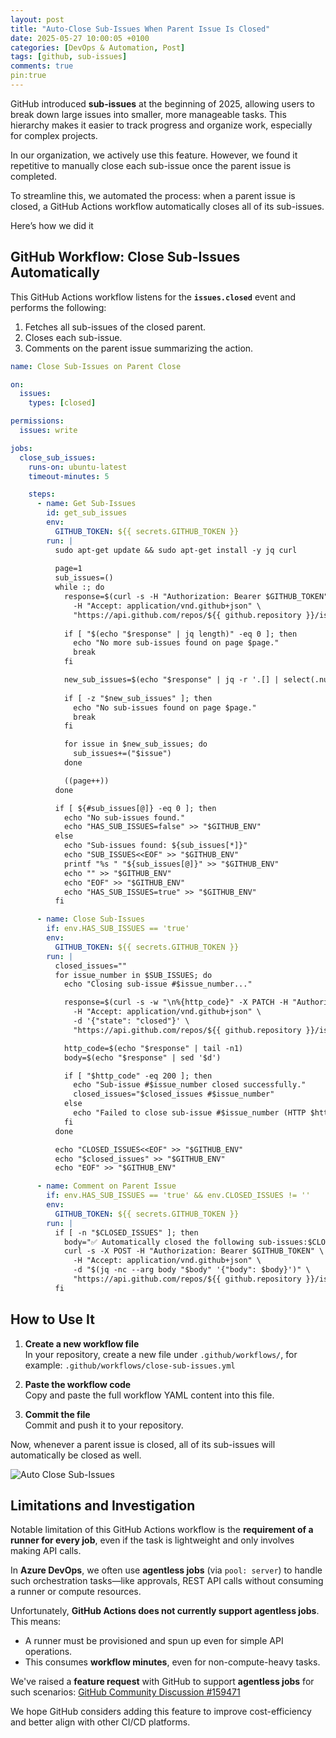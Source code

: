 ```yaml
---
layout: post
title: "Auto-Close Sub-Issues When Parent Issue Is Closed"
date: 2025-05-27 10:00:05 +0100
categories: [DevOps & Automation, Post]
tags: [github, sub-issues]
comments: true
pin:true
---
```


GitHub introduced **sub-issues** at the beginning of 2025, allowing users to break down large issues into smaller, more manageable tasks. This hierarchy makes it easier to track progress and organize work, especially for complex projects.

In our organization, we actively use this feature. However, we found it repetitive to manually close each sub-issue once the parent issue is completed.

To streamline this, we automated the process: when a parent issue is closed, a GitHub Actions workflow automatically closes all of its sub-issues.

Here’s how we did it

## GitHub Workflow: Close Sub-Issues Automatically

This GitHub Actions workflow listens for the **`issues.closed`** event and performs the following:

1. Fetches all sub-issues of the closed parent.
2. Closes each sub-issue.
3. Comments on the parent issue summarizing the action.

```yaml
name: Close Sub-Issues on Parent Close

on:
  issues:
    types: [closed]

permissions:
  issues: write

jobs:
  close_sub_issues:
    runs-on: ubuntu-latest
    timeout-minutes: 5

    steps:
      - name: Get Sub-Issues
        id: get_sub_issues
        env:
          GITHUB_TOKEN: ${{ secrets.GITHUB_TOKEN }}
        run: |
          sudo apt-get update && sudo apt-get install -y jq curl
          
          page=1
          sub_issues=()
          while :; do
            response=$(curl -s -H "Authorization: Bearer $GITHUB_TOKEN" \
              -H "Accept: application/vnd.github+json" \
              "https://api.github.com/repos/${{ github.repository }}/issues/${{ github.event.issue.number }}/sub_issues?page=$page")
            
            if [ "$(echo "$response" | jq length)" -eq 0 ]; then
              echo "No more sub-issues found on page $page."
              break
            fi

            new_sub_issues=$(echo "$response" | jq -r '.[] | select(.number) | .number')
            
            if [ -z "$new_sub_issues" ]; then
              echo "No sub-issues found on page $page."
              break
            fi

            for issue in $new_sub_issues; do
              sub_issues+=("$issue")
            done

            ((page++))
          done

          if [ ${#sub_issues[@]} -eq 0 ]; then
            echo "No sub-issues found."
            echo "HAS_SUB_ISSUES=false" >> "$GITHUB_ENV"
          else
            echo "Sub-issues found: ${sub_issues[*]}"
            echo "SUB_ISSUES<<EOF" >> "$GITHUB_ENV"
            printf "%s " "${sub_issues[@]}" >> "$GITHUB_ENV"
            echo "" >> "$GITHUB_ENV"
            echo "EOF" >> "$GITHUB_ENV"
            echo "HAS_SUB_ISSUES=true" >> "$GITHUB_ENV"
          fi

      - name: Close Sub-Issues
        if: env.HAS_SUB_ISSUES == 'true'
        env:
          GITHUB_TOKEN: ${{ secrets.GITHUB_TOKEN }}
        run: |
          closed_issues=""
          for issue_number in $SUB_ISSUES; do
            echo "Closing sub-issue #$issue_number..."

            response=$(curl -s -w "\n%{http_code}" -X PATCH -H "Authorization: Bearer $GITHUB_TOKEN" \
              -H "Accept: application/vnd.github+json" \
              -d '{"state": "closed"}' \
              "https://api.github.com/repos/${{ github.repository }}/issues/$issue_number")

            http_code=$(echo "$response" | tail -n1)
            body=$(echo "$response" | sed '$d')

            if [ "$http_code" -eq 200 ]; then
              echo "Sub-issue #$issue_number closed successfully."
              closed_issues="$closed_issues #$issue_number"
            else
              echo "Failed to close sub-issue #$issue_number (HTTP $http_code): $body"
            fi
          done

          echo "CLOSED_ISSUES<<EOF" >> "$GITHUB_ENV"
          echo "$closed_issues" >> "$GITHUB_ENV"
          echo "EOF" >> "$GITHUB_ENV"

      - name: Comment on Parent Issue
        if: env.HAS_SUB_ISSUES == 'true' && env.CLOSED_ISSUES != ''
        env:
          GITHUB_TOKEN: ${{ secrets.GITHUB_TOKEN }}
        run: |
          if [ -n "$CLOSED_ISSUES" ]; then
            body="✅ Automatically closed the following sub-issues:$CLOSED_ISSUES"
            curl -s -X POST -H "Authorization: Bearer $GITHUB_TOKEN" \
              -H "Accept: application/vnd.github+json" \
              -d "$(jq -nc --arg body "$body" '{"body": $body}')" \
              "https://api.github.com/repos/${{ github.repository }}/issues/${{ github.event.issue.number }}/comments"
          fi
```

## How to Use It

1. **Create a new workflow file**  
   In your repository, create a new file under `.github/workflows/`, for example: `.github/workflows/close-sub-issues.yml`

2. **Paste the workflow code**  
Copy and paste the full workflow YAML content into this file.

3. **Commit the file**  
Commit and push it to your repository.

Now, whenever a parent issue is closed, all of its sub-issues will automatically be closed as well.

![Auto Close Sub-Issues](/assets/img/auto-close-sub-issue/close-sub-issues.gif)

## Limitations and Investigation

Notable limitation of this GitHub Actions workflow is the **requirement of a runner for every job**, even if the task is lightweight and only involves making API calls.

In **Azure DevOps**, we often use **agentless jobs** (via `pool: server`) to handle such orchestration tasks—like approvals, REST API calls without consuming a runner or compute resources.

Unfortunately, **GitHub Actions does not currently support agentless jobs**. This means:

- A runner must be provisioned and spun up even for simple API operations.
- This consumes **workflow minutes**, even for non-compute-heavy tasks.

We've raised a **feature request** with GitHub to support **agentless jobs** for such scenarios:
[GitHub Community Discussion #159471](https://github.com/orgs/community/discussions/159471)

We hope GitHub considers adding this feature to improve cost-efficiency and better align with other CI/CD platforms.



